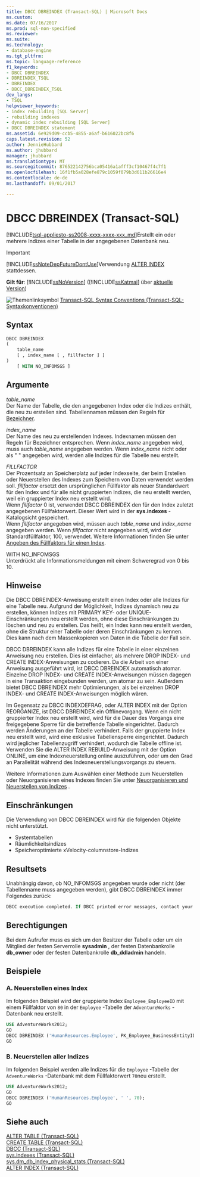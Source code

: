 ```yaml
---
title: DBCC DBREINDEX (Transact-SQL) | Microsoft Docs
ms.custom: 
ms.date: 07/16/2017
ms.prod: sql-non-specified
ms.reviewer: 
ms.suite: 
ms.technology:
- database-engine
ms.tgt_pltfrm: 
ms.topic: language-reference
f1_keywords:
- DBCC DBREINDEX
- DBREINDEX_TSQL
- DBREINDEX
- DBCC_DBREINDEX_TSQL
dev_langs:
- TSQL
helpviewer_keywords:
- index rebuilding [SQL Server]
- rebuilding indexes
- dynamic index rebuilding [SQL Server]
- DBCC DBREINDEX statement
ms.assetid: 6e929d09-ccb5-4855-a6af-b616022bc8f6
caps.latest.revision: 52
author: JennieHubbard
ms.author: jhubbard
manager: jhubbard
ms.translationtype: MT
ms.sourcegitcommit: 876522142756bca05416a1afff3cf10467f4c7f1
ms.openlocfilehash: 16f1fb5a028efe879c1059f079b3d611b26616e4
ms.contentlocale: de-de
ms.lasthandoff: 09/01/2017

---
```

# <a name="dbcc-dbreindex-transact-sql"></a>DBCC DBREINDEX (Transact-SQL)
[!INCLUDE[tsql-appliesto-ss2008-xxxx-xxxx-xxx_md](../../includes/tsql-appliesto-ss2008-xxxx-xxxx-xxx-md.md)]Erstellt ein oder mehrere Indizes einer Tabelle in der angegebenen Datenbank neu.
  
> [!IMPORTANT]  
>  [!INCLUDE[ssNoteDepFutureDontUse](../../includes/ssnotedepfuturedontuse-md.md)]Verwendung [ALTER INDEX](../../t-sql/statements/alter-index-transact-sql.md) stattdessen.  
  
**Gilt für**: [!INCLUDE[ssNoVersion](../../includes/ssnoversion-md.md)] ([!INCLUDE[ssKatmai](../../includes/sskatmai-md.md)] über [aktuelle Version](http://go.microsoft.com/fwlink/p/?LinkId=299658))
  
![Themenlinksymbol](../../database-engine/configure-windows/media/topic-link.gif "Topic link icon") [Transact-SQL Syntax Conventions (Transact-SQL-Syntaxkonventionen)](../../t-sql/language-elements/transact-sql-syntax-conventions-transact-sql.md)
  
## <a name="syntax"></a>Syntax  
  
```sql
DBCC DBREINDEX   
(   
    table_name   
    [ , index_name [ , fillfactor ] ]  
)  
    [ WITH NO_INFOMSGS ]   
```  
  
## <a name="arguments"></a>Argumente  
 *table_name*  
 Der Name der Tabelle, die den angegebenen Index oder die Indizes enthält, die neu zu erstellen sind. Tabellennamen müssen den Regeln für [Bezeichner](../../relational-databases/databases/database-identifiers.md)*.*  
  
 *index_name*  
 Der Name des neu zu erstellenden Indexes. Indexnamen müssen den Regeln für Bezeichner entsprechen. Wenn *index_name* angegeben wird, muss auch *table_name* angegeben werden. Wenn *index_name* nicht oder als " " angegeben wird, werden alle Indizes für die Tabelle neu erstellt.  
  
 *FILLFACTOR*  
 Der Prozentsatz an Speicherplatz auf jeder Indexseite, der beim Erstellen oder Neuerstellen des Indexes zum Speichern von Daten verwendet werden soll. *fillfactor* ersetzt den ursprünglichen Füllfaktor als neuer Standardwert für den Index und für alle nicht gruppierten Indizes, die neu erstellt werden, weil ein gruppierter Index neu erstellt wird.  
 Wenn *fillfactor* 0 ist, verwendet DBCC DBREINDEX den für den Index zuletzt angegebenen Füllfaktorwert. Dieser Wert wird in der **sys.indexes** -Katalogsicht gespeichert.   
 Wenn *fillfactor* angegeben wird, müssen auch *table_name* und *index_name* angegeben werden. Wenn *fillfactor* nicht angegeben wird, wird der Standardfüllfaktor, 100, verwendet. Weitere Informationen finden Sie unter [Angeben des Füllfaktors für einen Index](../../relational-databases/indexes/specify-fill-factor-for-an-index.md).  
  
 WITH NO_INFOMSGS  
 Unterdrückt alle Informationsmeldungen mit einem Schweregrad von 0 bis 10.  
  
## <a name="remarks"></a>Hinweise  
Die DBCC DBREINDEX-Anweisung erstellt einen Index oder alle Indizes für eine Tabelle neu. Aufgrund der Möglichkeit, Indizes dynamisch neu zu erstellen, können Indizes mit PRIMARY KEY- oder UNIQUE-Einschränkungen neu erstellt werden, ohne diese Einschränkungen zu löschen und neu zu erstellen. Das heißt, ein Index kann neu erstellt werden, ohne die Struktur einer Tabelle oder deren Einschränkungen zu kennen. Dies kann nach dem Massenkopieren von Daten in die Tabelle der Fall sein.

DBCC DBREINDEX kann alle Indizes für eine Tabelle in einer einzelnen Anweisung neu erstellen. Dies ist einfacher, als mehrere DROP INDEX- und CREATE INDEX-Anweisungen zu codieren. Da die Arbeit von einer Anweisung ausgeführt wird, ist DBCC DBREINDEX automatisch atomar. Einzelne DROP INDEX- und CREATE INDEX-Anweisungen müssen dagegen in eine Transaktion eingebunden werden, um atomar zu sein. Außerdem bietet DBCC DBREINDEX mehr Optimierungen, als bei einzelnen DROP INDEX- und CREATE INDEX-Anweisungen möglich wären.

Im Gegensatz zu DBCC INDEXDEFRAG, oder ALTER INDEX mit der Option REORGANIZE, ist DBCC DBREINDEX ein Offlinevorgang. Wenn ein nicht gruppierter Index neu erstellt wird, wird für die Dauer des Vorgangs eine freigegebene Sperre für die betreffende Tabelle eingerichtet. Dadurch werden Änderungen an der Tabelle verhindert. Falls der gruppierte Index neu erstellt wird, wird eine exklusive Tabellensperre eingerichtet. Dadurch wird jeglicher Tabellenzugriff verhindert, wodurch die Tabelle offline ist. Verwenden Sie die ALTER INDEX REBUILD-Anweisung mit der Option ONLINE, um eine Indexneuerstellung online auszuführen, oder um den Grad an Parallelität während des Indexneuerstellungsvorgangs zu steuern.

Weitere Informationen zum Auswählen einer Methode zum Neuerstellen oder Neuorganisieren eines Indexes finden Sie unter [Neuorganisieren und Neuerstellen von Indizes](../../relational-databases/indexes/reorganize-and-rebuild-indexes.md) .
  
## <a name="restrictions"></a>Einschränkungen  
Die Verwendung von DBCC DBREINDEX wird für die folgenden Objekte nicht unterstützt.
-   Systemtabellen  
-   Räumlichkeitsindizes  
-   Speicheroptimierte xVelocity-columnstore-Indizes  
  
## <a name="result-sets"></a>Resultsets  
Unabhängig davon, ob NO_INFOMSGS angegeben wurde oder nicht (der Tabellenname muss angegeben werden), gibt DBCC DBREINDEX immer Folgendes zurück:
  
```sql
DBCC execution completed. If DBCC printed error messages, contact your system administrator.  
```  
  
## <a name="permissions"></a>Berechtigungen  
Bei dem Aufrufer muss es sich um den Besitzer der Tabelle oder um ein Mitglied der festen Serverrolle **sysadmin** , der festen Datenbankrolle **db_owner** oder der festen Datenbankrolle **db_ddladmin** handeln.
  
## <a name="examples"></a>Beispiele  
### <a name="a-rebuilding-an-index"></a>A. Neuerstellen eines Index  
Im folgenden Beispiel wird der gruppierte Index `Employee_EmployeeID` mit einem Füllfaktor von `80` in der `Employee` -Tabelle der `AdventureWorks` -Datenbank neu erstellt.
  
```sql  
USE AdventureWorks2012;   
GO  
DBCC DBREINDEX ('HumanResources.Employee', PK_Employee_BusinessEntityID,80);  
GO  
```  
  
### <a name="b-rebuilding-all-indexes"></a>B. Neuerstellen aller Indizes  
Im folgenden Beispiel werden alle Indizes für die `Employee` -Tabelle der `AdventureWorks` -Datenbank mit dem Füllfaktorwert `70`neu erstellt.
  
```sql
USE AdventureWorks2012;   
GO  
DBCC DBREINDEX ('HumanResources.Employee', ' ', 70);  
GO  
```  
  
## <a name="see-also"></a>Siehe auch  
[ALTER TABLE &#40;Transact-SQL&#41;](../../t-sql/statements/alter-table-transact-sql.md)  
[CREATE TABLE &#40;Transact-SQL&#41;](../../t-sql/statements/create-table-transact-sql.md)  
[DBCC &#40;Transact-SQL&#41;](../../t-sql/database-console-commands/dbcc-transact-sql.md)  
[sys.indexes &#40;Transact-SQL&#41;](../../relational-databases/system-catalog-views/sys-indexes-transact-sql.md)  
[sys.dm_db_index_physical_stats &#40;Transact-SQL&#41;](../../relational-databases/system-dynamic-management-views/sys-dm-db-index-physical-stats-transact-sql.md)  
[ALTER INDEX &#40;Transact-SQL&#41;](../../t-sql/statements/alter-index-transact-sql.md)  
  
  


